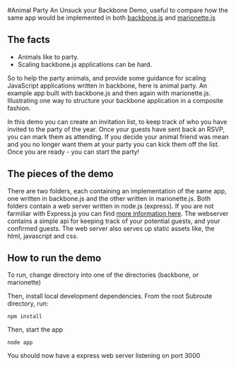 #Animal Party 
An Unsuck your Backbone Demo, useful to compare how the same app would be implemented in both [backbone.js](http://backbonejs.org/) and [marionette.js](marionettejs.com)

## The facts
 - Animals like to party.
 - Scaling backbone.js applications can be hard.
 
So to help the party animals, and provide some guidance for scaling JavaScript applications written in backbone, here is animal party.
An example app built with backbone.js and then again with marionette.js. Illustrating one way to structure your backbone application in a composite fashion.

In this demo you can create an invitation list, to keep track of who you have invited to the party of the year. Once your guests have sent back an RSVP, 
you can mark them as attending. If you decide your animal friend was mean and you no longer want them at your party
you can kick them off the list. Once you are ready - you can start the party! 

## The pieces of the demo

There are two folders, each containing an implementation of the same app, one written in backbone.js and the other written in marionette.js.
Both folders contain a web server written in node.js (express). If you are not farmiliar with Express.js you can find [more information here](http://expressjs.com/). The webserver contains a simple api for keeping track of your potential guests, and your confirmed guests.
The web server also serves up static assets like, the html, javascript and css.

## How to run the demo

To run, change directory into one of the directories (backbone, or marionette)

Then, install local development dependencies.  From the root Subroute directory, run:

```
npm install
```

Then, start the app
```
node app
```

You should now have a express web server listening on port 3000
